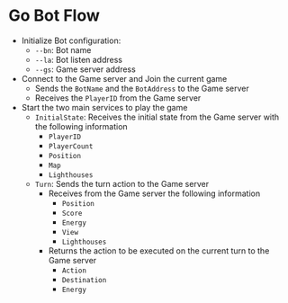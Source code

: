 # Go Bot Flow
- Initialize Bot configuration:
    - `--bn`: Bot name
    - `--la`: Bot listen address 
    - `--gs`: Game server address
- Connect to the Game server and Join the current game
    - Sends the `BotName` and the `BotAddress` to the Game server
    - Receives the `PlayerID` from the Game server
- Start the two main services to play the game
    - `InitialState`: Receives the initial state from the Game server with the following information
        - `PlayerID`
        - `PlayerCount`
        - `Position`
        - `Map`
        - `Lighthouses`
    - `Turn`: Sends the turn action to the Game server
        - Receives from the Game server the following information
            - `Position`
            - `Score`
            - `Energy`
            - `View`
            - `Lighthouses`
        - Returns the action to be executed on the current turn to the Game server
            - `Action`
            - `Destination`
            - `Energy`